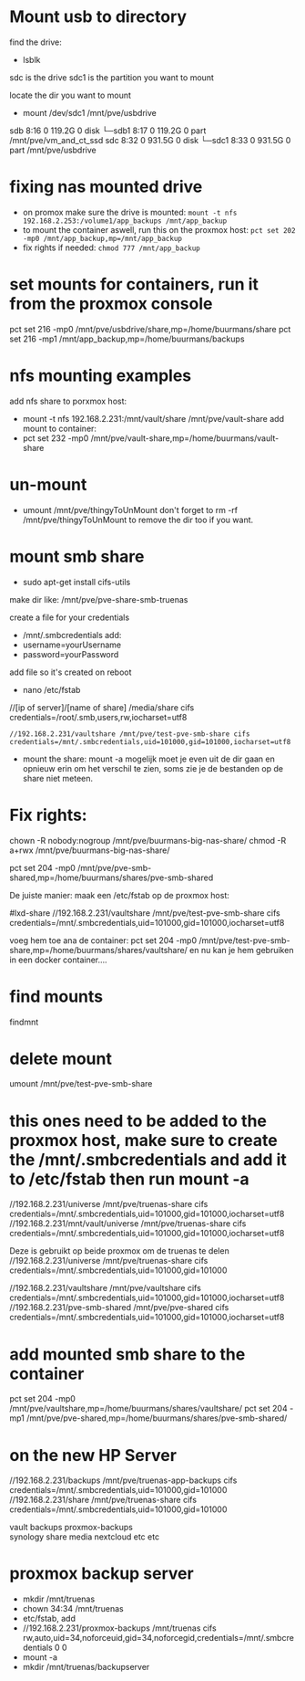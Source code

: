 # Mount usb to directory
find the drive:
 - lsblk

sdc is the drive
sdc1 is the partition you want to mount

locate the dir you want to mount
- mount /dev/sdc1 /mnt/pve/usbdrive

sdb                            8:16   0 119.2G  0 disk 
└─sdb1                         8:17   0 119.2G  0 part /mnt/pve/vm_and_ct_ssd
sdc                            8:32   0 931.5G  0 disk 
└─sdc1                         8:33   0 931.5G  0 part /mnt/pve/usbdrive


# fixing nas mounted drive
 - on promox make sure the drive is mounted:
``` mount -t nfs 192.168.2.253:/volume1/app_backups /mnt/app_backup ```
 - to mount the container aswell, run this on the proxmox host:
```pct set 202 -mp0 /mnt/app_backup,mp=/mnt/app_backup```
 - fix rights if needed: ```chmod 777 /mnt/app_backup```

# set mounts for containers, run it from the proxmox console
 pct set 216 -mp0 /mnt/pve/usbdrive/share,mp=/home/buurmans/share
 pct set 216 -mp1 /mnt/app_backup,mp=/home/buurmans/backups

# nfs mounting examples 
add nfs share to porxmox host:
 - mount -t nfs 192.168.2.231:/mnt/vault/share /mnt/pve/vault-share
add mount to container:
 - pct set 232 -mp0 /mnt/pve/vault-share,mp=/home/buurmans/vault-share

# un-mount
 - umount /mnt/pve/thingyToUnMount
don't forget to rm -rf /mnt/pve/thingyToUnMount to remove the dir too if you want.

# mount smb share
 - sudo apt-get install cifs-utils

make dir like: /mnt/pve/pve-share-smb-truenas

create a file for your credentials
  - /mnt/.smbcredentials
add:
 - username=yourUsername
 - password=yourPassword

add file so it's created on reboot
 - nano /etc/fstab

//[ip of server]/[name of share] /media/share cifs credentials=/root/.smb,users,rw,iocharset=utf8
```
//192.168.2.231/vaultshare /mnt/pve/test-pve-smb-share cifs credentials=/mnt/.smbcredentials,uid=101000,gid=101000,iocharset=utf8

```
 - mount the share:
 mount -a
mogelijk moet je even uit de dir gaan en opnieuw erin om het verschil te zien, soms zie je de bestanden op de share niet meteen.


# Fix rights:
chown -R nobody:nogroup /mnt/pve/buurmans-big-nas-share/
chmod -R a+rwx /mnt/pve/buurmans-big-nas-share/

pct set 204 -mp0 /mnt/pve/pve-smb-shared,mp=/home/buurmans/shares/pve-smb-shared



De juiste manier:
maak een /etc/fstab op de proxmox host:

#lxd-share
//192.168.2.231/vaultshare /mnt/pve/test-pve-smb-share cifs credentials=/mnt/.smbcredentials,uid=101000,gid=101000,iocharset=utf8

voeg hem toe ana de container:
pct set 204 -mp0 /mnt/pve/test-pve-smb-share,mp=/home/buurmans/shares/vaultshare/
en nu kan je hem gebruiken in een docker container....

# find mounts
findmnt

# delete mount 
umount /mnt/pve/test-pve-smb-share

# this ones need to be added to the proxmox host, make sure to create the /mnt/.smbcredentials and add it to /etc/fstab then run mount -a

//192.168.2.231/universe /mnt/pve/truenas-share cifs credentials=/mnt/.smbcredentials,uid=101000,gid=101000,iocharset=utf8
//192.168.2.231/mnt/vault/universe /mnt/pve/truenas-share cifs credentials=/mnt/.smbcredentials,uid=101000,gid=101000,iocharset=utf8

Deze is gebruikt op beide proxmox om de truenas te delen
//192.168.2.231/universe /mnt/pve/truenas-share cifs credentials=/mnt/.smbcredentials,uid=101000,gid=101000

//192.168.2.231/vaultshare /mnt/pve/vaultshare cifs credentials=/mnt/.smbcredentials,uid=101000,gid=101000,iocharset=utf8
//192.168.2.231/pve-smb-shared /mnt/pve/pve-shared cifs credentials=/mnt/.smbcredentials,uid=101000,gid=101000,iocharset=utf8

# add mounted smb share to the container
pct set 204 -mp0 /mnt/pve/vaultshare,mp=/home/buurmans/shares/vaultshare/
pct set 204 -mp1 /mnt/pve/pve-shared,mp=/home/buurmans/shares/pve-smb-shared/

# on the new HP Server
//192.168.2.231/backups /mnt/pve/truenas-app-backups cifs credentials=/mnt/.smbcredentials,uid=101000,gid=101000
//192.168.2.231/share /mnt/pve/truenas-share cifs credentials=/mnt/.smbcredentials,uid=101000,gid=101000

 vault
    backups
    proxmox-backups    
    synology
    share
        media
        nextcloud
        etc etc

# proxmox backup server
 - mkdir /mnt/truenas
 - chown 34:34 /mnt/truenas
 - etc/fstab, add
 - //192.168.2.231/proxmox-backups /mnt/truenas cifs rw,auto,uid=34,noforceuid,gid=34,noforcegid,credentials=/mnt/.smbcredentials 0 0
 - mount -a
 - mkdir /mnt/truenas/backupserver